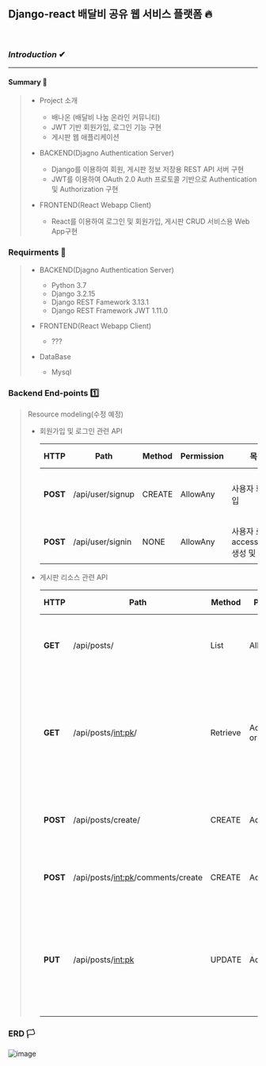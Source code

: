 ## Django-react 배달비 공유 웹 서비스 플랫폼 🔥

<br>

### ***Introduction*** ✔

<hr>

#### Summary 🔽
> - Project 소개
>   - 배나온 (배달비 나눔 온라인 커뮤니티)
>   - JWT 기반 회원가입, 로그인 기능 구현
>   - 게시판 웹 애플리케이션
>  
> - BACKEND(Djagno Authentication Server)
>   - Django를 이용하여 회원, 게시판 정보 저장용 REST API 서버 구현
>   - JWT를 이용하여 OAuth 2.0 Auth 프로토콜 기반으로 Authentication 및 Authorization 구현
> 
> - FRONTEND(React Webapp Client)
>   - React를 이용하여 로그인 및 회원가입, 게시판 CRUD 서비스용 Web App구현

### Requirments 🤔
> - BACKEND(Djagno Authentication Server)
>   - Python 3.7
>   - Django 3.2.15
>   - Django REST Famework 3.13.1
>   - Django REST Framework JWT 1.11.0
> 
> - FRONTEND(React Webapp Client)
>   - ???
> - DataBase
>   - Mysql 

### Backend End-points 1️⃣
> Resource modeling(수정 예정)
> - 회원가입 및 로그인 관련 API
> 
>   |  HTTP |  Path |  Method |  Permission |  목적 | request data(frontend) | response data(backend) |
>   | --- | --- | --- | --- | --- | --- | --- |
>   |**POST** |/api/user/signup|CREATE| AllowAny |사용자 회원가입| JSON { "email", "nickname", "password", "address" } | { "email", "nickname", "password", "address" } |
>   |**POST** |/api/user/signin|NONE| AllowAny |사용자 로그인, access_token 생성 및 반환| JSON { "email", "password" } | { "access_token" }, HTTP_200_OK |
> 
> 
> - 게시판 리소스 관련 API
> 
>   |  HTTP |  Path |  Method |  Permission |  목적 | request data(frontend) | response data(backend) |
>   | --- | --- | --- | --- | --- | --- | --- |
>   |**GET** |/api/posts/|List| AllowAny |게시글 목록 확인| None(아무것도 필요없음) | { "id(post)", "title", "writer", "created_at", "view_count", "comments_count" } |
>   |**GET** |/api/posts/<int:pk>/|Retrieve| Access_token or ReadOnly |게시글 하나 확인(Detail)| None(그러나 path에 post의 id를 입력해야함) | { "id"(post), "title", "writer", "content", "view_count", "updated_at", "comments": [ { "user, "content", "created_at", "updated_at" },  { "user, "content", "created_at", "updated_at" } ...} ]
>   |**POST** |/api/posts/create/|CREATE| Access_token |게시글 생성| { "title", "content", (?)"Authorization : Bearer "Access_token" } | { "title", "content"} |
>   |**POST** |/api/posts/<int:pk>/comments/create|CREATE| Access_token |게시글 생성| { "content", (?)"Authorization : Bearer "Access_token" } | {"content"} |
>   |**PUT**  |/api/posts/<int:pk>|UPDATE| Access_token |자신의 게시글 수정| {"title", "content", (?)"Authorization : Bearer "Access_token" } |  { "id"(post), "title", "writer", "content", "view_count", "updated_at", "comments": [ { "user, "content", "created_at", "updated_at" },  { "user, "content", "created_at", "updated_at" } ...} ]
### ERD 🏳

![image](https://user-images.githubusercontent.com/87630540/186983541-2726b055-8606-44f0-8eb1-4e62df0cead1.png)
